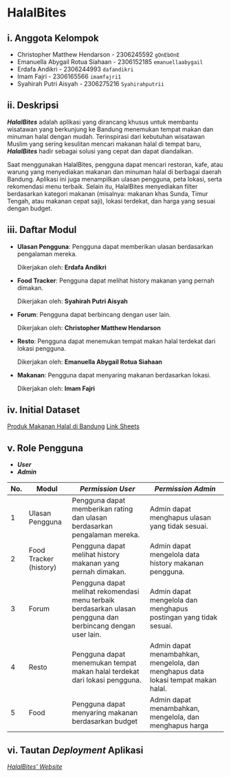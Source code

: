 # HalalBites

## i. Anggota Kelompok
- Christopher Matthew Hendarson - 2306245592 `gOnEbOnE`
- Emanuella Abygail Rotua Siahaan - 2306152185 `emanuellaabygail`
- Erdafa Andikri - 2306244993 `dafandikri`
- Imam Fajri - 2306165566 `imamfajri1`
- Syahirah Putri Aisyah - 2306275216 `Syahirahputrii`

## ii. Deskripsi
**_HalalBites_** adalah aplikasi yang dirancang khusus untuk membantu wisatawan yang berkunjung ke Bandung menemukan tempat makan dan minuman halal dengan mudah. Terinspirasi dari kebutuhan wisatawan Muslim yang sering kesulitan mencari makanan halal di tempat baru, **_HalalBites_** hadir sebagai solusi yang cepat dan dapat diandalkan.

Saat menggunakan HalalBites, pengguna dapat mencari restoran, kafe, atau warung yang menyediakan makanan dan minuman halal di berbagai daerah Bandung. Aplikasi ini juga menampilkan ulasan pengguna, peta lokasi, serta rekomendasi menu terbaik. Selain itu, HalalBites menyediakan filter berdasarkan kategori makanan (misalnya: makanan khas Sunda, Timur Tengah, atau makanan cepat saji), lokasi terdekat, dan harga yang sesuai dengan budget.

## iii. Daftar Modul
-   **Ulasan Pengguna**: Pengguna dapat memberikan ulasan berdasarkan pengalaman mereka.

    Dikerjakan oleh: **Erdafa Andikri**

-   **Food Tracker**: Pengguna dapat melihat history makanan yang pernah dimakan.

    Dikerjakan oleh: **Syahirah Putri Aisyah**

-   **Forum**: Pengguna dapat berbincang dengan user lain.

    Dikerjakan oleh: **Christopher Matthew Hendarson**

-   **Resto**: Pengguna dapat menemukan tempat makan halal terdekat dari lokasi pengguna.

    Dikerjakan oleh: **Emanuella Abygail Rotua Siahaan**

-   **Makanan**: Pengguna dapat menyaring makanan berdasarkan lokasi.

    Dikerjakan oleh: **Imam Fajri**


## iv. Initial Dataset
[Produk Makanan Halal di Bandung](https://opendata.bandung.go.id/dataset/daftar-fasilitasi-sertifikasi-halal-umkm)
[Link Sheets](https://1drv.ms/x/c/6365abd08b234b2a/EeQthpzNhrRGtGE2MPbSosEBcgjAFlWiyBb797djRM8VLQ?e=15bXzd&nav=MTVfezAwMDAwMDAwLTAwMDEtMDAwMC0wMDAwLTAwMDAwMDAwMDAwMH0)

## v. Role Pengguna
- **_User_**
- **_Admin_**

| No. | Modul                      | _Permission User_                                                                                              | _Permission Admin_                                                                                                                   |
| --- | -------------------------- | -------------------------------------------------------------------------------------------------------------- | ------------------------------------------------------------------------------------------------------------------------------------ |
| 1   | Ulasan Pengguna            | Pengguna dapat memberikan rating dan ulasan berdasarkan pengalaman mereka.                                     | Admin dapat menghapus ulasan yang tidak sesuai.                                                                                      |
| 2   | Food Tracker (history)     | Pengguna dapat melihat history makanan yang pernah dimakan.                                                    | Admin dapat mengelola data history makanan pengguna.                                                                                 |
| 3   | Forum                      | Pengguna dapat melihat rekomendasi menu terbaik berdasarkan ulasan pengguna dan berbincang dengan user lain.   | Admin dapat mengelola dan menghapus postingan yang tidak sesuai.                                                                     |
| 4   | Resto                      | Pengguna dapat menemukan tempat makan halal terdekat dari lokasi pengguna.                                     | Admin dapat menambahkan, mengelola, dan menghapus data lokasi tempat makan halal.                                                    |
| 5   | Food                       | Pengguna dapat menyaring makanan berdasarkan budget                                                            | Admin dapat menambahkan, mengelola, dan menghapus harga                                                                              |

## vi. Tautan _Deployment_ Aplikasi
[_HalalBites' Website_](http://erdafa-andikri-halalbites.pbp.cs.ui.ac.id)

